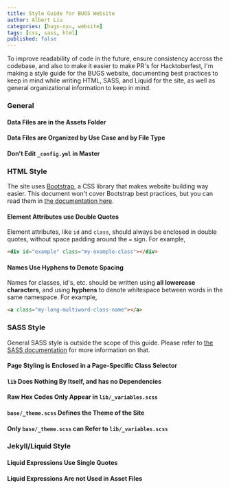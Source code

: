 ```yaml
---
title: Style Guide for BUGS Website
author: Albert Liu
categories: [bugs-nyu, website]
tags: [css, sass, html]
published: false
---
```

<!-- {% raw %} -->
<!-- {% include refc-small.html text="ref commit" commit="3cad965..." %} -->
<!-- {% include ref-commit.html text="ref commit" commit="3cad965..." %} -->
<!-- {% endraw %} -->
To improve readability of code in the future, ensure consistency accross the codebase, and also to make it easier to make PR's for Hacktoberfest, I'm making a style guide for the BUGS website, documenting best practices to keep in mind while writing HTML, SASS, and Liquid for the site, as well as general organizational information to keep in mind.

### General

#### Data Files are in the Assets Folder

#### Data Files are Organized by Use Case and by File Type

#### Don't Edit `_config.yml` in Master


### HTML Style
The site uses [Bootstrap][bootstrap], a CSS library that makes website building way easier. This document won't cover Bootstrap best practices, but you can read them in [the documentation here][bootstrap-docs].

[bootstrap]: https://getbootstrap.com/
[bootstrap-docs]: https://getbootstrap.com/docs/4.1/layout/overview/

#### Element Attributes use Double Quotes
Element attributes, like `id` and `class`, should always be enclosed in double quotes, without space padding around the `=` sign. For example,

```html
<div id="example" class="my-example-class"></div>
```

#### Names Use Hyphens to Denote Spacing
Names for classes, id's, etc. should be written using **all lowercase characters**,
and using **hyphens** to denote whitespace between words in the same namespace. For example,

```html
<a class="my-long-multiword-class-name"></a>
```


### SASS Style
General SASS style is outside the scope of this guide. Please refer to [the SASS documentation][sass-docs] for more information on that.

[sass-docs]: https://sass-lang.com/guide

#### Page Styling is Enclosed in a Page-Specific Class Selector

#### `lib` Does Nothing By Itself, and has no Dependencies

#### Raw Hex Codes Only Appear in `lib/_variables.scss`

#### `base/_theme.scss` Defines the Theme of the Site

#### Only `base/_theme.scss` can Refer to `lib/_variables.scss`


### Jekyll/Liquid Style

#### Liquid Expressions Use Single Quotes

#### Liquid Expressions Are not Used in Asset Files

####
